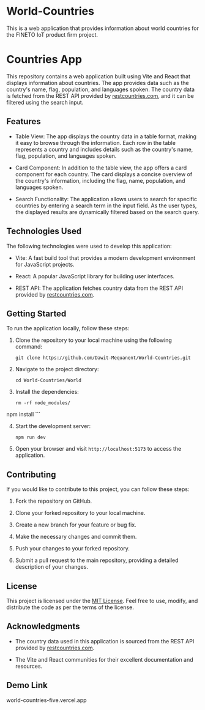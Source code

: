 # World-Countries
This is a web application that provides information about world countries for the FINETO IoT product firm project.
# Countries App

This repository contains a web application built using Vite and React that displays information about countries. The app provides data such as the country's name, flag, population, and languages spoken. The country data is fetched from the REST API provided by [restcountries.com](https://restcountries.com/v2/all), and it can be filtered using the search input.

## Features

- Table View: The app displays the country data in a table format, making it easy to browse through the information. Each row in the table represents a country and includes details such as the country's name, flag, population, and languages spoken.

- Card Component: In addition to the table view, the app offers a card component for each country. The card displays a concise overview of the country's information, including the flag, name, population, and languages spoken.

- Search Functionality: The application allows users to search for specific countries by entering a search term in the input field. As the user types, the displayed results are dynamically filtered based on the search query.

## Technologies Used

The following technologies were used to develop this application:

- Vite: A fast build tool that provides a modern development environment for JavaScript projects.

- React: A popular JavaScript library for building user interfaces.

- REST API: The application fetches country data from the REST API provided by [restcountries.com](https://restcountries.com/v2/all).

## Getting Started

To run the application locally, follow these steps:

1. Clone the repository to your local machine using the following command:

    ```
    git clone https://github.com/Dawit-Mequanent/World-Countries.git
    ```

2. Navigate to the project directory:

    ```
    cd World-Countries/World
    ```

3. Install the dependencies:

    ```
    rm -rf node_modules/
npm install
    ```

4. Start the development server:

    ```
    npm run dev
    ```

5. Open your browser and visit `http://localhost:5173` to access the application.

## Contributing

If you would like to contribute to this project, you can follow these steps:

1. Fork the repository on GitHub.

2. Clone your forked repository to your local machine.

3. Create a new branch for your feature or bug fix.

4. Make the necessary changes and commit them.

5. Push your changes to your forked repository.

6. Submit a pull request to the main repository, providing a detailed description of your changes.

## License

This project is licensed under the [MIT License](LICENSE). Feel free to use, modify, and distribute the code as per the terms of the license.

## Acknowledgments

- The country data used in this application is sourced from the REST API provided by [restcountries.com](https://restcountries.com/v2/all).

- The Vite and React communities for their excellent documentation and resources.

## Demo Link
world-countries-five.vercel.app
